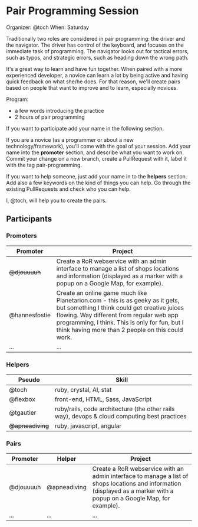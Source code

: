 # Pair Programming Session

Organizer: @toch
When: Saturday

Traditionally two roles are considered in pair programming: the driver and the
navigator. The driver has control of the keyboard, and focuses on the immediate
task of programming. The navigator looks out for tactical errors, such as typos,
and strategic errors, such as heading down the wrong path.

It's a great way to learn and have fun together. When paired with a more
experienced developer, a novice can learn a lot by being active and having quick
feedback on what she/he does. For that reason, we'll create pairs based on
people that want to improve and to learn, especially novices.

Program:

* a few words introducing the practice
* 2 hours of pair programming

If you want to participate add your name in the following section.

If you are a novice (as a programmer or about a new technology/framework),
you'll come with the goal of your session. Add your name into the **promoter**
section, and describe what you want to work on. Commit your change on a new
branch, create a PullRequest with it, label it with the tag pair-programming.

If you want to help someone, just add your name in to the **helpers** section.
Add also a few keywords on the kind of things you can help. Go through the
existing PullRequests and check who you can help.

I, @toch, will help you to create the pairs.

## Participants

### Promoters

Promoter     | Project                    |
------------ | -------------------------- |
~~@djouuuuh~~    | Create a RoR webservice with an admin interface to manage a list of shops locations and information (displayed as a marker with a popup on a Google Map, for example). |
@hannesfostie | Create an online game much like Planetarion.com - this is as geeky as it gets, but something I think could get creative juices flowing. Way different from regular web app programming, I think. This is only for fun, but I think having more than 2 people on this could work. |
...          | ...                     |

### Helpers

Pseudo       | Skill                             |
------------ | --------------------------------- |
@toch        | ruby, crystal, AI, stat           |
@flexbox     | front-end, HTML, Sass, JavaScript |
@tgautier    | ruby/rails, code architecture (the other rails way), devops & cloud computing best practices |
~~@apneadiving~~ | ruby, javascript, angular         |

### Pairs

Promoter    | Helper        | Project                    |
------------ | ------------ | -------------------------- |
@djouuuuh    | @apneadiving | Create a RoR webservice with an admin interface to manage a list of shops locations and information (displayed as a marker with a popup on a Google Map, for example). |
...          | ...          | ...                        |
